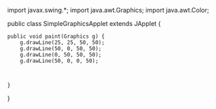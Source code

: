 import javax.swing.*;
import java.awt.Graphics;
import java.awt.Color;

public class SimpleGraphicsApplet extends JApplet {

	public void paint(Graphics g) {
		g.drawLine(25, 25, 50, 50);
		g.drawLine(50, 0, 50, 50);
		g.drawLine(0, 50, 50, 50);
		g.drawLine(50, 0, 0, 50);
		
		
	
	}
}
